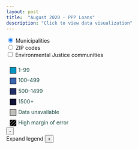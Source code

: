 ```yaml
---
layout: post
title:  "August 2020 - PPP Loans"
description: "Click to view data visualization"
---
```

<main id="map" class="map"></main>
<aside class="legend__wrapper legend__wrapper--datacommon">
  <div class="legend">
    <form class="legend__controls">
      <input type="radio" id="muni" autocomplete="off" name="view" checked>
      <label for="muni" class='legend__entry legend__entry--datacommon'>Municipalities</label>
      <br />
      <input type="radio" id="zip" name="view" autocomplete="off">
      <label for="zip" class='legend__entry legend__entry--datacommon'>ZIP codes</label>
      <div class="toggle__wrapper">
        <label class="toggle__switch">
          <input type="checkbox" class="toggle__input toggle__input--envjustice" autocomplete="off" id="envjustice" />
          <span class="toggle__circle"></span>
        </label>
        <span class="legend__entry legend__entry--datacommon">Environmental Justice communities</span>
      </div>
    </form>
    <svg height='170' width='168'>
      <rect x='10' y='11' width='16' height='16' style='fill:#0097c4; stroke: black; stroke-width: 1px;'></rect>
      <text x='32' y='23' class='legend__entry legend__entry--datacommon' id="legend1" style='fill: #1f4e46;'>1–⁠99</text>
      <rect x='10' y='39' width='16' height='16' style='fill:#3b66b0; stroke: black; stroke-width: 1px;'></rect>
      <text x='32' y='50' class='legend__entry legend__entry--datacommon' id="legend2" style='fill: #1f4e46;'>100–⁠499</text>
      <rect x='10' y='67' width='16' height='16' style='fill:#233069; stroke: black; stroke-width: 1px;'></rect>
      <text x='32' y='79' class='legend__entry legend__entry--datacommon' id="legend3" style='fill: #1f4e46;'>500–⁠1499</text>
      <rect x='10' y='95' width='16' height='16' style='fill:#111436; stroke: black; stroke-width: 1px;'></rect>
      <text x='32' y='107' class='legend__entry legend__entry--datacommon' id="legend4" style='fill: #1f4e46;'>1500+</text>
      <rect x='10' y='123' width='16' height='16' style='fill:#bfbeba; stroke: black; stroke-width: 1px;'></rect>
      <text x='32' y='135' class='legend__entry legend__entry--datacommon'  style='fill: #1f4e46;'>Data unavailable</text>
      <rect x='10' y='151' width='16' height='16' style='fill:black; stroke: black; stroke-width: 1px;'></rect>
      <line x1='10' y1='159' x2='18' y2='151' style='stroke: #CFCECC;'></line>
      <line x1='10' y1='167' x2='26' y2='151' style='stroke: #CFCECC;'></line>
      <line x1='18' y1='167' x2='26' y2='159' style='stroke: #CFCECC;'></line>
      <text x='32' y='163' class='legend__entry legend__entry--datacommon'  style='fill: #1f4e46;'>High margin of error</text>
    </svg>
  </div>
  <button type="button" class="button__collapsible button__collapsible--minus">-</button>
  <div>
    <label for="button__collapsible--plus" class="maximize-instructions legend__entry legend__entry--datacommon">Expand legend</label>
    <button type="button" class="button__collapsible button__collapsible--plus">+</button>
  </div>
</aside>

<script src="{{'assets/javascripts/ppp-map.js' | absolute_url }}" type="module"></script>
